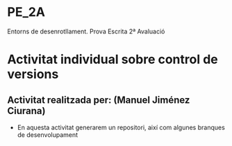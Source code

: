 # PE_2A
Entorns de desenrotllament. Prova Escrita 2ª Avaluació
# Activitat individual sobre control de versions
## Activitat realitzada per: (Manuel Jiménez Ciurana)
  * En aquesta activitat generarem un repositori, així com algunes branques de desenvolupament
